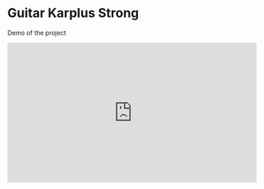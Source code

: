 # Guitar Karplus Strong
Demo of the project
<iframe width="560" height="315" src="https://www.youtube.com/embed/SPu4BuWETTw" title="YouTube video player" frameborder="0" allow="accelerometer; autoplay; clipboard-write; encrypted-media; gyroscope; picture-in-picture" allowfullscreen></iframe>
